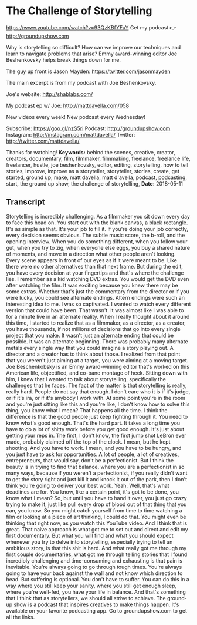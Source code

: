 # The Challenge of Storytelling
https://www.youtube.com/watch?v=93QzKBfYFuY
Get my podcast 👉 http://groundupshow.com

Why is storytelling so difficult? How can we improve our techniques and learn to navigate problems that arise? Emmy award-winning editor Joe Beshenkovsky helps break things down for me.

The guy up front is Jason Mayden: https://twitter.com/jasonmayden

The main excerpt is from my podcast with Joe Beshenkovsky.

Joe's website: http://shablabs.com/

My podcast ep w/ Joe: http://mattdavella.com/058

New videos every week! New podcast every Wednesday!

Subscribe:  https://goo.gl/nzS5ri
Podcast:  http://groundupshow.com
Instagram:  http://instagram.com/mattdavella/
Twitter:  http://twitter.com/mattdavella/

Thanks for watching!
**Keywords:** behind the scenes, creative, creator, creators, documentary, film, filmmaker, filmmaking, freelance, freelance life, freelancer, hustle, joe beshenkovsky, editor, editing, storytelling, how to tell stories, improve, improve as a storyteller, storyteller, stories, create, get started, ground up, make, matt davella, matt d'avella, podcast, podcasting, start, the ground up show, the challenge of storytelling, 
**Date:** 2018-05-11

## Transcript
 Storytelling is incredibly challenging. As a filmmaker you sit down every day to face this head on. You start out with the blank canvas, a black rectangle. It's as simple as that. It's your job to fill it. If you're doing your job correctly, every decision seems obvious. The subtle music score, the b-roll, and the opening interview. When you do something different, when you follow your gut, when you try to zig, when everyone else eggs, you buy a shared nature of moments, and move in a direction what other people aren't looking. Every scene appears in front of our eyes as if it were meant to be. Like there were no other alternatives than that next frame. But during the edit, you have every decision at your fingertips and that's where the challenge lies. I remember as a kid watching DVD extras. You would get the DVD even after watching the film. It was exciting because you knew there may be some extras. Whether that's just the commentary from the director or if you were lucky, you could see alternate endings. Altern endings were such an interesting idea to me. I was so captivated. I wanted to watch every different version that could have been. That wasn't. It was almost like I was able to for a minute live in an alternate reality. When I really thought about it around this time, I started to realize that as a filmmaker, as a director, as a creator, you have thousands, if not millions of decisions that go into every single project that you make. It wasn't just an alternate ending that could be possible. It was an alternate beginning. There was probably many alternate metals every single way that you could imagine a story playing out. A director and a creator has to think about those. I realized from that point that you weren't just aiming at a target, you were aiming at a moving target. Joe Beschenkobsky is an Emmy award-winning editor that's worked on this American life, objectified, and co-bane montage of heck. Sitting down with him, I knew that I wanted to talk about storytelling, specifically the challenges that he faces. The fact of the matter is that storytelling is really, really hard. People do not say that enough. I don't care who it is if it's judge, or if it's ira, or if it's anybody I work with. At some point you're in the room and you're just sitting like this and you're like, I don't know how to solve this thing, you know what I mean? That happens all the time. I think the difference is that the good people just keep fighting through it. You need to know what's good enough. That's the hard part. It takes a long time you have to do a lot of shitty work before you get good enough. It's just about getting your reps in. The first, I don't know, the first jump shot LeBron ever made, probably claimed off the top of the clock. I mean, but he kept shooting. And you have to work. I mean, and you have to be hungry, and you just have to ask for opportunities. A lot of people, a lot of creatives, entrepreneurs, that would say, don't be a perfectionist. But I think the beauty is in trying to find that balance, where you are a perfectionist in so many ways, because if you weren't a perfectionist, if you really didn't want to get the story right and just kill it and knock it out of the park, then I don't think you're going to deliver your best work. Yeah. Well, that's what deadlines are for. You know, like a certain point, it's got to be done, you know what I mean? So, but until you have to hand it over, you just go crazy trying to make it, just like pull every drop of blood out of that thing that you can, you know. So you might catch yourself from time to time watching a film or looking at a piece of art thinking, I could do that. You might even be thinking that right now, as you watch this YouTube video. And I think that is great. That naive approach is what got me to set out and direct and edit my first documentary. But what you will find and what you should expect whenever you try to delve into storytelling, especially trying to tell an ambitious story, is that this shit is hard. And what really got me through my first couple documentaries, what got me through telling stories that I found incredibly challenging and time-consuming and exhausting is that pain is inevitable. You're always going to go through tough times. You're always going to have your back against the wall and not know which direction to head. But suffering is optional. You don't have to suffer. You can do this in a way where you still keep your sanity, where you still get enough sleep, where you're well-fed, you have your life in balance. And that's something that I think that as storytellers, we should all strive to achieve. The ground-up show is a podcast that inspires creatives to make things happen. It's available on your favorite podcasting app. Go to groundupshow.com to get all the links.
